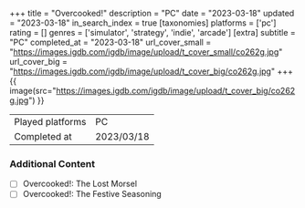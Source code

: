 +++
title = "Overcooked!"
description = "PC"
date = "2023-03-18"
updated = "2023-03-18"
in_search_index = true
[taxonomies]
platforms = ['pc']
rating = []
genres = ['simulator', 'strategy', 'indie', 'arcade']
[extra]
subtitle = "PC"
completed_at = "2023-03-18"
url_cover_small = "https://images.igdb.com/igdb/image/upload/t_cover_small/co262g.jpg"
url_cover_big = "https://images.igdb.com/igdb/image/upload/t_cover_big/co262g.jpg"
+++
{{ image(src="https://images.igdb.com/igdb/image/upload/t_cover_big/co262g.jpg") }}

|              |            |
| ------------ | ---------- |
| Played platforms    | PC |
| Completed at | 2023/03/18 |


### Additional Content


- [ ] Overcooked!: The Lost Morsel
- [ ] Overcooked!: The Festive Seasoning
